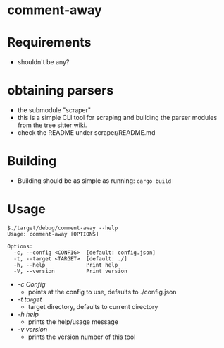 # comment-away

# Requirements
- shouldn't be any?

# obtaining parsers
- the submodule "scraper"
- this is a simple CLI tool for scraping and building the parser modules from
the tree sitter wiki.
- check the README under scraper/README.md

# Building
- Building should be as simple as running:
```cargo build```

# Usage
```
$./target/debug/comment-away --help
Usage: comment-away [OPTIONS]

Options:
  -c, --config <CONFIG>  [default: config.json]
  -t, --target <TARGET>  [default: ./]
  -h, --help             Print help
  -V, --version          Print version
```

- _-c Config_
    - points at the config to use, defaults to ./config.json
 - _-t target_
     - target directory, defaults to current directory
 - _-h help_
     - prints the help/usage message
 - _-v version_
     - prints the version number of this tool
